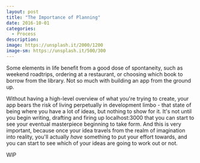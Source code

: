```yaml
---
layout: post
title: "The Importance of Planning"
date: 2016-10-01
categories:
  - Process
description: 
image: https://unsplash.it/2000/1200
image-sm: https://unsplash.it/500/300
---
```


Some elements in life benefit from a good dose of spontaneity, such as weekend roadtrips, ordering at a restaurant, or choosing which book to borrow from the library. Not so much with building an app from the ground up.

Without having a high-level overview of what you're trying to create, your app bears the risk of living perpetually in development limbo - that state of being where you have a lot of ideas, but nothing to show for it. It's not until you begin writing, drafting and firing up localhost:3000 that you can start to see your eventual masterpiece beginning to take form. And this is very important, because once your idea travels from the realm of imagination into reality, you'll actually *have* something to put your effort towards, and you can start to see which of your ideas are going to work out or not.

WIP